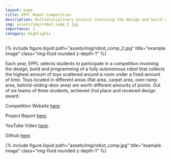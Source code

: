 ```yaml
---
layout: page
title: EPFL Robot Competition
description: Multidisciplinary project involving the design and build of a robot
img: assets/img/robot_comp_2.jpg
importance: 2
category: Highlights
---
```



<div class="row justify-content-center">
    <div class="col-sm-12 mt-3 mt-md-0">
        {% include figure.liquid path="assets/img/robot_comp_2.jpg" title="example image" class="img-fluid rounded z-depth-1" %}
    </div>
</div>


Each year, EPFL selects students to participate in a competition involving the design, build and programming of a fully autonomous robot that collects the highest amount of toys scattered around a room under a fixed amount of time. Toys located in different areas (flat area, carpet area, over-ramp area, behind-sliding-door area) are worth different amounts of points. Out of six teams of three students, achieved 2nd place and received design award.


Competition Website <a href="https://robot-competition.epfl.ch">here</a>.

Project Report <a href="https://drive.google.com/file/d/18kk11CQanNoG4Ilh3oWWKA8TibPmwTKp/view">here</a>.

YouTube Video <a href="https://www.youtube.com/watch?v=vqCzc3zlJ8U">here</a>.

Github <a href="https://github.com/nlugon/Robot-Comp">here</a>.





<div class="row justify-content-center">
    <div class="col-sm-6 mt-3 mt-md-0">
        {% include figure.liquid path="assets/img/robot_comp.jpg" title="example image" class="img-fluid rounded z-depth-1" %}
    </div>
</div>




